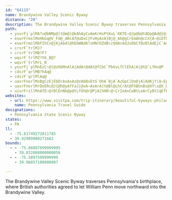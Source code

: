 ```yaml
---
id: "64115"
name: Brandywine Valley Scenic Byway
distance: "20"
description: The Brandywine Valley Scenic Byway traverses Pennsylvania's birthplace, where British authorities agreed to let William Penn move northward into the Brandywine Valley.
path:
  - ysurFj`plMA?u@bNMp@[t@m@|@kAhAyCvAeKrHsPtKuL`KKTE~@Jp@b@tADp@Ad@}@rDwDfFcElD^rB\`GrAxH
  - eswrFrmslMoHbGq@V_Fd@_ARcAf@uDxC}FvHyAzA}Bj@_Ah@gCrEmAh@cCX{A~@iDfDcCzC{A|BuD`HyBxCsDtDmBlA}FzC}DdBkKxD_PmcAYeCEmAPsFpDgk@bAgSDgCEwKTw^hVoQtMgJ|@y@dOaL`GaEpJoHdCcBbBi@l@CpAPpCfAn@^lDdD|@n@j@Pd@Bf@KdDeBrCKv@JbDlBrClCrFjDt@LzB?n@Lx@|@~BtDlAxAfJlIlBjAvFlCvItC`EpC
  - eswrFrmslMbFIhCv@jKjAbAl@hEbWBdA?zHNrDZdB\r@dArAdJxDbCfBzBlAdEjC`Ad@nGrAbCxAhErAhBTlBGpHyAn@_@h@g@nA_EbCaErA_HXgAjAsC`CuExAiENaBc@sFSmEl@gE@s@iAaIE_AfCgLdCaF\gAF?
  - crsrF`trlMJ?
  - crsrF`trlMB?F?
  - wqsrF`trlMZ?tK_B@?
  - wqsrF`trlMrL_B
  - ysurFj`plMnEzC~@|@zKbMnAlA|AdAr@dAt@fCbC`PbGvLfClEhA|A|@t@`LfHv@P
  - cdsrF`qrlMB?hAq@
  - cdsrF`qrlMlAq@
  - uasrFnorlMxBgCzEjEbDrAxAxAz@zAbBxEtG`OhA`BjA`AzGpC|DnDjA|AdKjY|A~Ep@nCNpAB~@DtPHnEXpCh@xBt@xBnMjY^l@bCpCd@t@`D~Jx@tBdAjAlAl@xARt@Ax@O~IoEnA_@xAGbC`@dKzHrCdDbDzDj@dAzDrJv@z@vBrAlDrErBjArHfC`BG|IkCzGqA~@Cb@@NPnANh@VfFdDtAn@pH|Ab@P|EpEz@\vC@bFUrQYpNk@XDUeBEmBrCmhA~@sBjAeBrOuQlAeAxGuDfB{A|Va^jByBzEcE|WuNhDgCvC_EtDuGfHaJjUoWtCeClCgBrAg@|AYrUeCpLWhBSj\}O
  - uasrFnorlMrDoERc@J{@h@yAfFaJ|@sA~AsArA]t@Bl@LhCrAt@FhBUnBs@XY\s@X_DbAmD`@k@x@a@l@KbD@rCUzA?jBe@hAKt@DlDf@fF?t@MrCkA|E{AC_@HwAfBwHrAeCnA_DnAaClAyA`@cBVg@tAmArA_B|CqBhB{BfEmD^SvE_A~ARlDPhDYr@c@rE{FlHaKvBiBZo@vAgEXg@t@s@|Ak@XY~@uDnBeF^e@|As@bAeAt@kArBiEh@_@bBWbBm@hBa@j@Y|BcCbDwE|AqAlDsB~@eAhH}LdGmP~AoGl@eAd@_@n@gAhBiAdA[fEQlGDe@aFr`@mBbHdWrC|CrQjOzJxHZDdASdDwAxSuMTEvJdEr@RtA?r@MfAs@hD}E~@aA|@k@n@ShEAbCZvAl@lJ`HjKdJzM`Hl@D`@K~HsDlEwAnAG|DPnAC
  - u|urFrzllMnAfE~@rBlEnNb@p@tLfGh@r@PjA[hHH~@~CrIeAxCwBtLeArCyBtCqEfEuCpE
websites:
  - url: https://www.visitpa.com/trip-itinerary/beautiful-byways-philadelphia-countryside
    name: Pennsylvania Travel Guide
designations:
  - Pennsylvania State Scenic Byway
states:
  - PA
ll:
  - -75.61749272811785
  - 39.92909980271662
bounds:
  - - -75.66887699999995
    - 39.832088000000056
  - - -75.5897599999999
    - 39.96057100000007

---
```


The Brandywine Valley Scenic Byway traverses Pennsylvania's birthplace, where British authorities agreed to let William Penn move northward into the Brandywine Valley.
